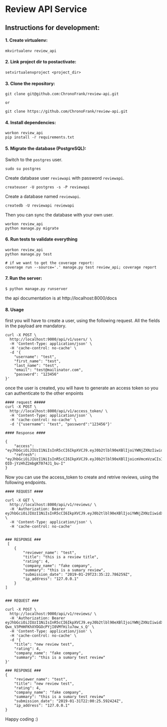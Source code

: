 # Review API Service

## Instructions for development:

#### 1. Create virtualenv:
```
mkvirtualenv review_api
```
#### 2. Link project dir to postactivate:
```
setvirtualenvproject <project_dir>
```
#### 3. Clone the repository:
```
git clone git@github.com:ChronoFrank/review-api.git 

or 

git clone https://github.com/ChronoFrank/review-api.git
```
#### 4. Install dependencies:
```
workon review_api
pip install -r requirements.txt
```
#### 5. Migrate the database (PostgreSQL):

Switch to the `postgres` user.

```
sudo su postgres
```

Create database user `reviewapi` with password `reviewapi`.

```
createuser -U postgres -s -P reviewapi
```

Create a database named `reviewapi`.

```
createdb -U reviewapi reviewapi
```

Then you can sync the database with your own user.

```
workon review_api
python manage.py migrate
```

#### 6. Run tests to validate everything
```
workon review_api
python manage.py test

# if we want to get the coverage report:
coverage run --source='.' manage.py test review_api; coverage report
```
#### 7. Run the server:
```
$ python manage.py runserver
```

the api documentation is at http://localhost:8000/docs


#### 8. Usage
first you will have to create a user, using the following request.
All the fields in the payload are mandatory.
```
curl -X POST \
  http://localhost:9000/api/v1/users/ \
  -H 'Content-Type: application/json' \
  -H 'cache-control: no-cache' \
  -d '{
	"username": "test",
	"first_name": "test",
	"last_name": "test",
	"email": "test@mailinator.com",
	"password": "123456"
}'

```

once the user is created, 
you will have to generate an access token so you can authenticate to the other enpoints 

```
#### request ##### 
curl -X POST \
  http://localhost:8000/api/v1/access_token/ \
  -H 'Content-Type: application/json' \
  -H 'cache-control: no-cache' \
  -d '{"username": "test", "password":"123456"}'
  
#### Response ####

{
    "access": "eyJhbGciOiJIUzI1NiIsInR5cCI6IkpXVCJ9.eyJ0b2tlbl90eXBlIjoiYWNjZXNzIiwidXNlcl9pZCI6MTIsImp0aSI6IjI5OGRjYTExODAxZDRkMzhiYmM0NDZiYmJkYWRlOTcwIiwiZXhwIjoxNTQ4OTcxODcyfQ.pIKY3NBsRxbk1luzyxUYucyHKKnnori0e3TI26DvZzw",
    "refresh": "eyJhbGciOiJIUzI1NiIsInR5cCI6IkpXVCJ9.eyJ0b2tlbl90eXBlIjoicmVmcmVzaCIsInVzZXJfaWQiOjEyLCJqdGkiOiI5NTc5Y2NlMDVmOTI0OGI4YTIxMzZhM2Q2OGU2MTdkNSIsImV4cCI6MTU0OTA1NzY3Mn0.84HpReGRRaJYe50R-OIO-jYzHhZ2mbgKT074J1_bu-I"
}
```

Now you can use the access_token to create and retrive reviews, using the following endpoints.

```
#### REQUEST ####

curl -X GET \
  http://localhost:8000/api/v1/reviews/ \
  -H 'Authorization: Bearer eyJhbGciOiJIUzI1NiIsInR5cCI6IkpXVCJ9.eyJ0b2tlbl90eXBlIjoiYWNjZXNzIiwidXNlcl9pZCI6MTIsImp0aSI6IjI5OGRjYTExODAxZDRkMzhiYmM0NDZiYmJkYWRlOTcwIiwiZXhwIjoxNTQ4OTcxODcyfQ.pIKY3NBsRxbk1luzyxUYucyHKKnnori0e3TI26DvZzw' \
  -H 'Content-Type: application/json' \
  -H 'cache-control: no-cache'
  
 
### RESPONSE ###
 [
    {
        "reviewer_name": "test",
        "title": "this is a review title",
        "rating": 4,
        "company_name": "fake company",
        "summary": "this is a sumary review",
        "submission_date": "2019-01-29T23:35:22.786259Z",
        "ip_address": "127.0.0.1"
    }
]
  

```


```
### REQUEST ###

curl -X POST \
  http://localhost:9000/api/v1/reviews/ \
  -H 'Authorization: Bearer eyJhbGciOiJIUzI1NiIsInR5cCI6IkpXVCJ9.eyJ0b2tlbl90eXBlIjoiYWNjZXNzIiwidXNlcl9pZCI6MTIsImp0aSI6ImFhNjczZDg0MzJkNzRjM2U5ZGYxMmNhY2M4MTYwNGNjIiwiZXhwIjoxNTQ4OTcyNjAyfQ.lWCVt-Qwx_V3PHHFKhXYDGOcPYjI0VMfHilu7ow_s_Q' \
  -H 'Content-Type: application/json' \
  -H 'cache-control: no-cache' \
  -d '{
	"title": "new review test",
	"rating": 4,
	"company_name": "fake company",
	"summary": "this is a sumary test review"
}'

### RESPONSE ###
{
    "reviewer_name": "test",
    "title": "new review test",
	"rating": 4,
	"company_name": "fake company",
	"summary": "this is a sumary test review"
    "submission_date": "2019-01-31T22:00:25.592424Z",
    "ip_address": "127.0.0.1"
}
```


Happy coding :)
